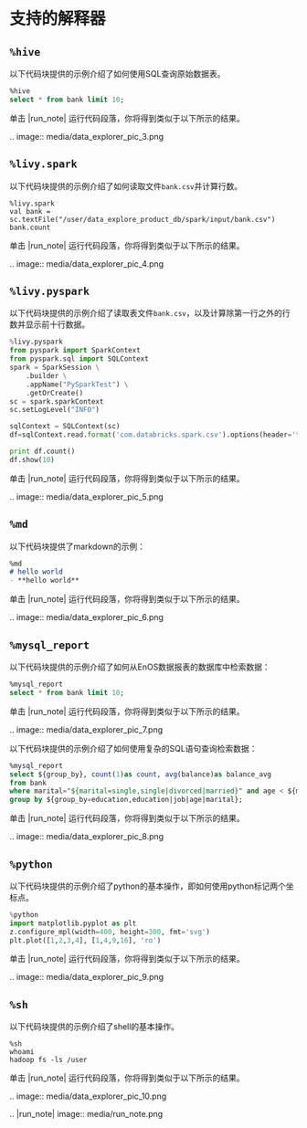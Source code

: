# 支持的解释器

## `%hive`

以下代码块提供的示例介绍了如何使用SQL查询原始数据表。

```sql
%hive
select * from bank limit 10;
```

单击 |run_note| 运行代码段落，你将得到类似于以下所示的结果。

.. image:: media/data_explorer_pic_3.png

## `%livy.spark`

以下代码块提供的示例介绍了如何读取文件`bank.csv`并计算行数。

```
%livy.spark
val bank = sc.textFile("/user/data_explore_product_db/spark/input/bank.csv")
bank.count
```

单击 |run_note| 运行代码段落，你将得到类似于以下所示的结果。

.. image:: media/data_explorer_pic_4.png

## `%livy.pyspark`

以下代码块提供的示例介绍了读取表文件`bank.csv`，以及计算除第一行之外的行数并显示前十行数据。

```python
%livy.pyspark
from pyspark import SparkContext
from pyspark.sql import SQLContext
spark = SparkSession \
    .builder \
    .appName("PySparkTest") \
    .getOrCreate()
sc = spark.sparkContext
sc.setLogLevel("INFO")

sqlContext = SQLContext(sc)
df=sqlContext.read.format('com.databricks.spark.csv').options(header='true', inferschema='true').load("/user/data_explore_product_db/pyspark/input/bank.csv")

print df.count()
df.show(10)
```

单击 |run_note| 运行代码段落，你将得到类似于以下所示的结果。

.. image:: media/data_explorer_pic_5.png

## `%md`

以下代码块提供了markdown的示例：

```markdown
%md
# hello world
- **hello world**
```
单击 |run_note| 运行代码段落，你将得到类似于以下所示的结果。

.. image:: media/data_explorer_pic_6.png

## `%mysql_report`

以下代码块提供的示例介绍了如何从EnOS数据报表的数据库中检索数据：

```sql
%mysql_report
select * from bank limit 10;
```

单击 |run_note| 运行代码段落，你将得到类似于以下所示的结果。

.. image:: media/data_explorer_pic_7.png

以下代码块提供的示例介绍了如何使用复杂的SQL语句查询检索数据：

```sql
%mysql_report
select ${group_by}, count(1)as count, avg(balance)as balance_avg
from bank
where marital="${marital=single,single|divorced|married}" and age < ${maxAge=50}
group by ${group_by=education,education|job|age|marital};
```

单击 |run_note| 运行代码段落，你将得到类似于以下所示的结果。

.. image:: media/data_explorer_pic_8.png

## `%python`

以下代码块提供的示例介绍了python的基本操作，即如何使用python标记两个坐标点。

```python
%python
import matplotlib.pyplot as plt
z.configure_mpl(width=400, height=300, fmt='svg')
plt.plot([1,2,3,4], [1,4,9,16], 'ro')
```

单击 |run_note| 运行代码段落，你将得到类似于以下所示的结果。

.. image:: media/data_explorer_pic_9.png

## `%sh`

以下代码块提供的示例介绍了shell的基本操作。

```
%sh
whoami
hadoop fs -ls /user
```

单击 |run_note| 运行代码段落，你将得到类似于以下所示的结果。

.. image:: media/data_explorer_pic_10.png

.. |run_note| image:: media/run_note.png


<!--end-->
